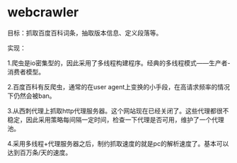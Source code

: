 # webcrawler

目标：抓取百度百科词条，抽取版本信息、定义段落等。

实现：

1.爬虫是io密集型的，因此采用了多线程构建程序。经典的多线程模式——生产者-消费者模型。

2.百度百科有反爬虫，通常的在user agent上变换的小手段，在高请求频率的情况下仍然会被ban。

3.从西刺代理上抓取http代理服务器。这个网站现在已经关闭了。这些代理都很不稳定，因此采用策略每间隔一定时间，检查一下代理是否可用，维护了一个代理池。

4.采用多线程+代理服务器之后，制约抓取速度的就是pc的解析速度了。基本可以达到百万条/天的速度。
